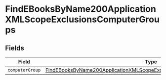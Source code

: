 # FindEBooksByName200ApplicationXMLScopeExclusionsComputerGroups


## Fields

| Field                                                                                                                                                                                 | Type                                                                                                                                                                                  | Required                                                                                                                                                                              | Description                                                                                                                                                                           |
| ------------------------------------------------------------------------------------------------------------------------------------------------------------------------------------- | ------------------------------------------------------------------------------------------------------------------------------------------------------------------------------------- | ------------------------------------------------------------------------------------------------------------------------------------------------------------------------------------- | ------------------------------------------------------------------------------------------------------------------------------------------------------------------------------------- |
| `computerGroup`                                                                                                                                                                       | [FindEBooksByName200ApplicationXMLScopeExclusionsComputerGroupsComputerGroup](../../models/operations/findebooksbyname200applicationxmlscopeexclusionscomputergroupscomputergroup.md) | :heavy_minus_sign:                                                                                                                                                                    | N/A                                                                                                                                                                                   |